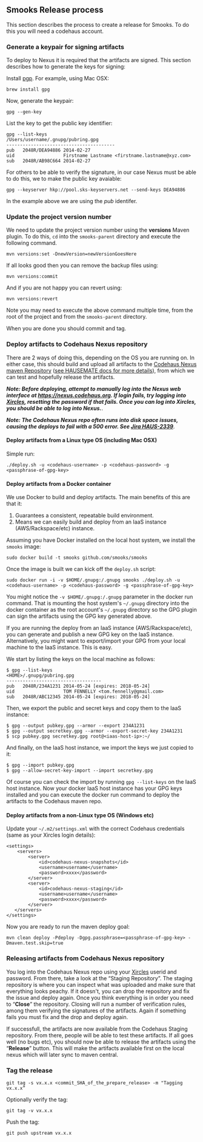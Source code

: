 ## Smooks Release process
This section describes the process to create a release for Smooks. To do this you will need a codehaus account.

### Generate a keypair for signing artifacts
To deploy to Nexus it is required that the artifacts are signed. This section describes how to generate the keys for signing:

Install [pgp](http://www.openpgp.org/resources/downloads.shtml). For example, using Mac OSX:

    brew install gpg

Now, generate the keypair:

    gpg --gen-key

List the key to get the public key identifier:

    gpg --list-keys
    /Users/username/.gnupg/pubring.gpg
    ----------------------------------------
    pub   2048R/DEA94886 2014-02-27
    uid                  Firstname Lastname <firstname.lastname@xyz.com>
    sub   2048R/AB98C664 2014-02-27

For others to be able to verify the signature, in our case Nexus must be able to do this, we to make the public key avaiable:

    gpg --keyserver hkp://pool.sks-keyservers.net --send-keys DEA94886

In the example above we are using the _pub_ identifer.

### Update the project version number
We need to update the project version number using the **versions** Maven plugin. To do this, `cd` into the `smooks-parent` directory and execute the following command.

    mvn versions:set -DnewVersion=newVersionGoesHere

If all looks good then you can remove the backup files using:

    mvn versions:commit

And if you are not happy you can revert using:

    mvn versions:revert

Note you may need to execute the above command multiple time, from the root of the project and from the `smooks-parent` directory.

When you are done you should commit and tag.

### Deploy artifacts to Codehaus Nexus repository

There are 2 ways of doing this, depending on the OS you are running on.  In either case, this should build and upload all artifacts to the [Codehaus Nexus maven Repository](https://nexus.codehaus.org) ([see HAUSEMATE docs for more details](http://docs.codehaus.org/display/HAUSMATES/Codehaus+Maven+Repository+Usage+Guide)), from which we can test and hopefully release the artifacts.

___Note: Before deploying, attempt to manually log into the Nexus web interface at https://nexus.codehaus.org. If login fails, try logging into [Xircles](http://xircles.codehaus.org/), resetting the password if that fails. Once you can log into Xircles, you should be able to log into Nexus.___.

___Note: The Codehaus Nexus repo often runs into disk space issues, causing the deploys to fail with a 500 error.  See [Jira HAUS-2339](https://jira.codehaus.org/browse/HAUS-2339)___.


#### Deploy artifacts from a Linux type OS (including Mac OSX)
Simple run:

```
./deploy.sh -u <codehaus-username> -p <codehaus-password> -g <passphrase-of-gpg-key>
```

#### Deploy artifacts from a Docker container
We use Docker to build and deploy artifacts.  The main benefits of this are that it:

1. Guarantees a consistent, repeatable build environment.
1. Means we can easily build and deploy from an IaaS instance (AWS/Rackspace/etc) instance.

Assuming you have Docker installed on the local host system, we install the `smooks` image:

```
sudo docker build -t smooks github.com/smooks/smooks
```

Once the image is built we can kick off the `deploy.sh` script:

```
sudo docker run -i -v $HOME/.gnupg:/.gnupg smooks ./deploy.sh -u <codehaus-username> -p <codehaus-password> -g <passphrase-of-gpg-key>
```

You might notice the `-v $HOME/.gnupg:/.gnupg` parameter in the docker run command.  That is mounting the host system's `~/.gnupg` directory into the docker container as the root account's `~/.gnupg` directory so the GPG plugin can sign the artifacts using the GPG key generated above.

If you are running the deploy from an IaaS instance (AWS/Rackspace/etc), you can generate and publish a new GPG key on the IaaS instance.  Alternatively, you might want to export/import your GPG from your local machine to the IaaS instance.  This is easy.

We start by listing the keys on the local machine as follows:

```
$ gpg --list-keys
<HOME>/.gnupg/pubring.gpg
-----------------------------------
pub   2048R/234A1231 2014-05-24 [expires: 2018-05-24]
uid                  TOM FENNELLY <tom.fennelly@gmail.com>
sub   2048R/ABC12345 2014-05-24 [expires: 2018-05-24]
```

Then, we export the public and secret keys and copy them to the IaaS instance:

```
$ gpg --output pubkey.gpg --armor --export 234A1231
$ gpg --output secretkey.gpg --armor --export-secret-key 234A1231
$ scp pubkey.gpg secretkey.gpg root@<iaas-host-ip>:~/
```

And finally, on the IaaS host instance, we import the keys we just copied to it:

```
$ gpg --import pubkey.gpg
$ gpg --allow-secret-key-import --import secretkey.gpg

```

Of course you can check the import by running `gpg --list-keys` on the IaaS host instance.  Now your docker IaaS host instance has your GPG keys installed and you can execute the docker run command to deploy the artifacts to the Codehaus maven repo.

#### Deploy artifacts from a non-Linux type OS (Windows etc)

Update your `~/.m2/settings.xml` with the correct Codehaus credentials (same as your Xircles login details):

```
<settings>
    <servers>
        <server>
            <id>codehaus-nexus-snapshots</id>
            <username>username</username>
            <password>xxxx</password>
        </server>
        <server>
            <id>codehaus-nexus-staging</id>
            <username>username</username>
            <password>xxxx</password>
        </server>
   </servers>
</settings>
```

Now you are ready to run the maven deploy goal:

    mvn clean deploy -Pdeploy -Dgpg.passphrase=<passphrase-of-gpg-key> -Dmaven.test.skip=true

### Releasing artifacts from Codehaus Nexus repository

You log into the Codehaus Nexus repo using your [Xircles](http://xircles.codehaus.org/) userid and password.  From there, take a look at the “Staging Repository”. The staging repository is where you can inspect what was uploaded and make sure that everything looks peachy.
If it doesn't, you can drop the repository and fix the issue and deploy again. Once you think everything is in order you need to “**Close**” the repository. Closing will run a number of verification
rules, among them verifying the signatures of the artifacts. Again if something fails you must fix and the drop and deploy again.

If successfull, the artifacts are now available from the Codehaus Staging repository. From there, people will be able to test these artifacts.  If all goes well (no bugs etc), you should now be able to release the artifacts using the “**Release**” button.  This will make the artifacts available first on the local nexus which will later sync to maven central.

### Tag the release

    git tag -s vx.x.x <commit_SHA_of_the_prepare_release> -m "Tagging vx.x.x”

Optionally verify the tag:

    git tag -v vx.x.x

Push the tag:

    git push upstream vx.x.x
